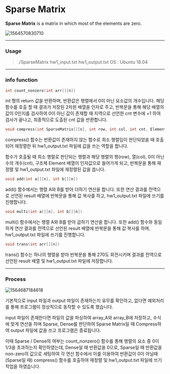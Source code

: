 # Sparse Matrix

**Sparse Matrix** is a matrix in which most of the elements are zero.

![1564570830710](https://user-images.githubusercontent.com/32171039/62322993-4765b580-b4e1-11e9-93ab-a89ca54bbf30.png)

---

### Usage
> ./SparseMatrix hw1_input.txt hw1_output.txt
> OS : Ubuntu 18.04 
---

### info function

```c
int count_nonzero(int arr[][n])
```

int 형의 return 값을 반환하며, 반환값은 행렬에서 0이 아닌 요소값의 개수입니다.
해당 함수를 호출 할 때 결과가 저장된 2차원 배열을 인자로 주고, 반복문을 통해 해당 배열의 값이 0인지를 검사하여 0이 아닌 값이 존재할 때 지역으로 선언한 cnt 변수에 +1 하여 검사가 끝나고, 최종적으로 도출된 cnt 값을 반환합니다.



```c
void compress(int SparseMatrix[][n], int row, int col, int cnt, Element CompMatrix[])
```

compress() 함수는 반환값이 존재하지 않는 함수로 희소 행렬임이 판단되었을 때 호출되어 재정렬한 뒤 hw1_output.txt 파일에 값을 쓰는 역할을 합니다.

함수가 호출될 때 희소 행렬로 판단되는 행렬과 해당 행렬의 행(row), 열(col), 0이 아닌 수의 개수(cnt), 구조체 Element 배열이 인자값으로 들어가게 되고, 반복문을 통해 재정렬 및 hw1_output.txt 파일에 재정렬된 값을 씁니다.



```c
void add(int a[][n], int b[][n])
```

add() 함수에서는 행렬 A와 B를 받아 더하기 연산을 합니다.
또한 연산 결과를 전역으로 선언된 result 배열에 반복문을 통해 값 복사를 하고, hw1_output.txt 파일에 쓰기를 진행합니다.



```c
void multi(int a[][n], int b[][n])
```

multi() 함수에서는 행렬 A와 B를 받아 곱하기 연산을 합니다.
또한 add() 함수와 동일하게 연산 결과를 전역으로 선언된 result 배열에 반복문을 통해 값 복사를 하며, hw1_output.txt 파일에 쓰기를 진행합니다.



```c
void trans(int arr[][n])
```


trans() 함수는 하나의 행렬을 받아 반복문을 통해 270도 회전시키며 결과를 전역으로 선언된 result 배열 및 hw1_output.txt 파일에 저장합니다.

---

### Process

![1564687184618](https://user-images.githubusercontent.com/32171039/62323049-6106fd00-b4e1-11e9-8630-e20ed2c30a3d.png)

기본적으로 input 파일과 output 파일이 존재하는지 유무를 확인하고, 없다면 예외처리를 통해 프로그램이 정상적으로 동작할 수 있도록 했습니다.

input 파일이 존재한다면 파일의 값을 파싱하여 array_A와 array_B에 저장하고, 수식에 맞게 연산을 하며 Sparse, Dense를 판단하여 Sparse Matrix일 때 Compress하여 output 파일에 값을 쓰고 프로그램은 종료됩니다.

이때 Sparse / Dense의 여부는 count_nonzero() 함수를 통해 행렬의 요소 중 0이 1/3을 초과하는지 확인하였는데, Dense일 때 반환값을 0으로, Sparse일 때 반환값을 non-zero의 값으로 세팅하여 각 연산 함수에서 이를 이용하여 반환값이 0이 아닐때 (Sparse일 때) compress() 함수를 호출하여 재정렬 및 hw1_output.txt 파일에 쓰기 작업을 하였습니다.
